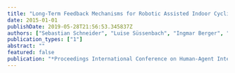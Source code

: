 ```yaml
---
title: "Long-Term Feedback Mechanisms for Robotic Assisted Indoor Cycling Training"
date: 2015-01-01
publishDate: 2019-05-28T21:56:53.345837Z
authors: ["Sebastian Schneider", "Luise Süssenbach", "Ingmar Berger", "Franz Kummert"]
publication_types: ["1"]
abstract: ""
featured: false
publication: "*Proceedings International Conference on Human-Agent Interaction*"
---
```


